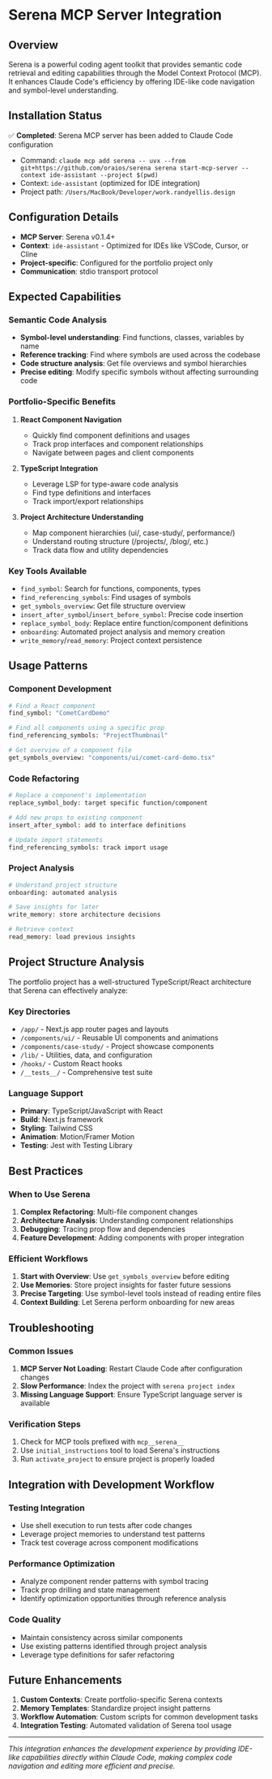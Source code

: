 # Serena MCP Server Integration

## Overview
Serena is a powerful coding agent toolkit that provides semantic code retrieval and editing capabilities through the Model Context Protocol (MCP). It enhances Claude Code's efficiency by offering IDE-like code navigation and symbol-level understanding.

## Installation Status
✅ **Completed**: Serena MCP server has been added to Claude Code configuration
- Command: `claude mcp add serena -- uvx --from git+https://github.com/oraios/serena serena start-mcp-server --context ide-assistant --project $(pwd)`
- Context: `ide-assistant` (optimized for IDE integration)
- Project path: `/Users/MacBook/Developer/work.randyellis.design`

## Configuration Details
- **MCP Server**: Serena v0.1.4+
- **Context**: `ide-assistant` - Optimized for IDEs like VSCode, Cursor, or Cline
- **Project-specific**: Configured for the portfolio project only
- **Communication**: stdio transport protocol

## Expected Capabilities

### Semantic Code Analysis
- **Symbol-level understanding**: Find functions, classes, variables by name
- **Reference tracking**: Find where symbols are used across the codebase
- **Code structure analysis**: Get file overviews and symbol hierarchies
- **Precise editing**: Modify specific symbols without affecting surrounding code

### Portfolio-Specific Benefits
1. **React Component Navigation**
   - Quickly find component definitions and usages
   - Track prop interfaces and component relationships
   - Navigate between pages and client components

2. **TypeScript Integration**
   - Leverage LSP for type-aware code analysis
   - Find type definitions and interfaces
   - Track import/export relationships

3. **Project Architecture Understanding**
   - Map component hierarchies (ui/, case-study/, performance/)
   - Understand routing structure (/projects/, /blog/, etc.)
   - Track data flow and utility dependencies

### Key Tools Available
- `find_symbol`: Search for functions, components, types
- `find_referencing_symbols`: Find usages of symbols
- `get_symbols_overview`: Get file structure overview
- `insert_after_symbol`/`insert_before_symbol`: Precise code insertion
- `replace_symbol_body`: Replace entire function/component definitions
- `onboarding`: Automated project analysis and memory creation
- `write_memory`/`read_memory`: Project context persistence

## Usage Patterns

### Component Development
```bash
# Find a React component
find_symbol: "CometCardDemo"

# Find all components using a specific prop
find_referencing_symbols: "ProjectThumbnail"

# Get overview of a component file
get_symbols_overview: "components/ui/comet-card-demo.tsx"
```

### Code Refactoring
```bash
# Replace a component's implementation
replace_symbol_body: target specific function/component

# Add new props to existing component
insert_after_symbol: add to interface definitions

# Update import statements
find_referencing_symbols: track import usage
```

### Project Analysis
```bash
# Understand project structure
onboarding: automated analysis

# Save insights for later
write_memory: store architecture decisions

# Retrieve context
read_memory: load previous insights
```

## Project Structure Analysis
The portfolio project has a well-structured TypeScript/React architecture that Serena can effectively analyze:

### Key Directories
- `/app/` - Next.js app router pages and layouts
- `/components/ui/` - Reusable UI components and animations
- `/components/case-study/` - Project showcase components
- `/lib/` - Utilities, data, and configuration
- `/hooks/` - Custom React hooks
- `/__tests__/` - Comprehensive test suite

### Language Support
- **Primary**: TypeScript/JavaScript with React
- **Build**: Next.js framework
- **Styling**: Tailwind CSS
- **Animation**: Motion/Framer Motion
- **Testing**: Jest with Testing Library

## Best Practices

### When to Use Serena
1. **Complex Refactoring**: Multi-file component changes
2. **Architecture Analysis**: Understanding component relationships
3. **Debugging**: Tracing prop flow and dependencies
4. **Feature Development**: Adding components with proper integration

### Efficient Workflows
1. **Start with Overview**: Use `get_symbols_overview` before editing
2. **Use Memories**: Store project insights for faster future sessions
3. **Precise Targeting**: Use symbol-level tools instead of reading entire files
4. **Context Building**: Let Serena perform onboarding for new areas

## Troubleshooting

### Common Issues
1. **MCP Server Not Loading**: Restart Claude Code after configuration changes
2. **Slow Performance**: Index the project with `serena project index`
3. **Missing Language Support**: Ensure TypeScript language server is available

### Verification Steps
1. Check for MCP tools prefixed with `mcp__serena__`
2. Use `initial_instructions` tool to load Serena's instructions
3. Run `activate_project` to ensure project is properly loaded

## Integration with Development Workflow

### Testing Integration
- Use shell execution to run tests after code changes
- Leverage project memories to understand test patterns
- Track test coverage across component modifications

### Performance Optimization
- Analyze component render patterns with symbol tracing
- Track prop drilling and state management
- Identify optimization opportunities through reference analysis

### Code Quality
- Maintain consistency across similar components
- Use existing patterns identified through project analysis
- Leverage type definitions for safer refactoring

## Future Enhancements
1. **Custom Contexts**: Create portfolio-specific Serena contexts
2. **Memory Templates**: Standardize project insight patterns
3. **Workflow Automation**: Custom scripts for common development tasks
4. **Integration Testing**: Automated validation of Serena tool usage

---

*This integration enhances the development experience by providing IDE-like capabilities directly within Claude Code, making complex code navigation and editing more efficient and precise.*